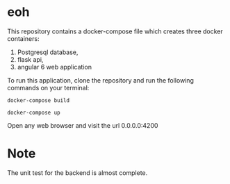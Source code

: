 # eoh

This repository contains a docker-compose file which creates three docker containers:

1. Postgresql database,
2. flask api,
3. angular 6 web application

To run this application, clone the repository and run the following commands on your terminal:

```docker-compose build```

```docker-compose up```

Open any web browser and visit the url 0.0.0.0:4200

# Note

The unit test for the backend is almost complete. 
